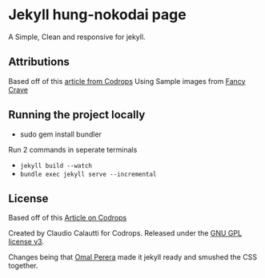 # Jekyll hung-nokodai page

A Simple, Clean and responsive for jekyll.

## Attributions
Based off of this [article from Codrops](http://tympanus.net/codrops/?p=24222)
Using Sample images from [Fancy Crave](http://fancycrave.com/)


## Running the project locally

* sudo gem install bundler

Run 2 commands in seperate terminals

* `jekyll build --watch`
* `bundle exec jekyll serve --incremental`


## License

Based off of this [Article on Codrops](http://tympanus.net/codrops/?p=24222)

Created by Claudio Calautti for Codrops. Released under the [GNU GPL license v3](https://www.gnu.org/licenses/gpl-3.0.html).

Changes being that [Omal Perera](https://github.com/OmalPerera) made it jekyll ready and smushed the CSS together.
